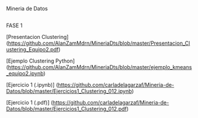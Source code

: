Mineria de Datos
##
FASE 1

[Presentacion Clustering] (https://github.com/AlanZamMdrn/MineriaDts/blob/master/Presentacion_Clustering_Equipo2.pdf)

[Ejemplo Clustering Python] (https://github.com/AlanZamMdrn/MineriaDts/blob/master/ejemplo_kmeans_equipo2.ipynb)

[Ejercicio 1 (.ipynb)] (https://github.com/carladelagarzaf/Mineria-de-Datos/blob/master/Ejercicios1_Clustering_012.ipynb)

[Ejercicio 1 (.pdf)] (https://github.com/carladelagarzaf/Mineria-de-Datos/blob/master/Ejercicios1_Clustering_012.pdf)
